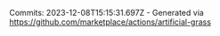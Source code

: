 Commits: 2023-12-08T15:15:31.697Z - Generated via https://github.com/marketplace/actions/artificial-grass
<br>
